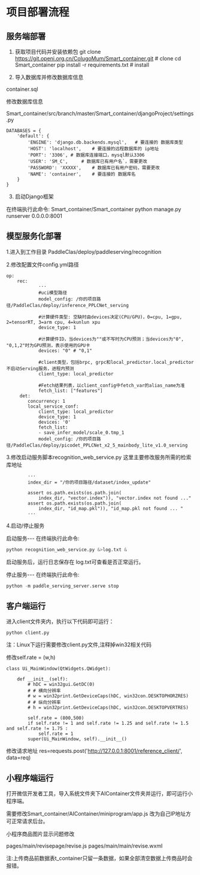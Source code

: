 # 项目部署流程

## 服务端部署
1. 获取项目代码并安装依赖包
git clone https://git.openi.org.cn/ColugoMum/Smart_container.git  # clone
cd Smart_container
pip install -r requirements.txt  # install

2. 导入数据库并修改数据库信息

container.sql

修改数据库信息

Smart_container/src/branch/master/Smart_container/djangoProject/settings.py

```shell
DATABASES = {
    'default': {
        'ENGINE': 'django.db.backends.mysql',	# 要连接的 数据库类型
        'HOST': 'localhost',	# 要连接的远程数据库的 ip地址
        'PORT': '3306',	# 数据库连接端口，mysql默认3306
        'USER': 'SM_C',		# 数据库已有用户名`，需要更改
        'PASSWORD': 'XXXXX',	# 数据库已有用户密码，需要更改
        'NAME': 'container',	# 要连接的 数据库名
    }
}
```
3. 启动Django框架

在终端执行此命令:
Smart_container/Smart_container
python manage.py runserver 0.0.0.0:8001

## 模型服务化部署

1.进入到工作目录
PaddleClas/deploy/paddleserving/recognition

2.修改配置文件config.yml路径
```
op:
    rec:
            ···
            #uci模型路径
            model_config: /你的项目路径/PaddleClas/deploy/inference_PPLCNet_serving
            
            #计算硬件类型: 空缺时由devices决定(CPU/GPU)，0=cpu, 1=gpu, 2=tensorRT, 3=arm cpu, 4=kunlun xpu
            device_type: 1

            #计算硬件ID，当devices为""或不写时为CPU预测；当devices为"0", "0,1,2"时为GPU预测，表示使用的GPU卡
            devices: "0" # "0,1"

            #client类型，包括brpc, grpc和local_predictor.local_predictor不启动Serving服务，进程内预测
            client_type: local_predictor

            #Fetch结果列表，以client_config中fetch_var的alias_name为准
            fetch_list: ["features"]
     det:
        concurrency: 1
        local_service_conf:
            client_type: local_predictor
            device_type: 1
            devices: '0'
            fetch_list:
            - save_infer_model/scale_0.tmp_1
            model_config: /你的项目路径/PaddleClas/deploy/picodet_PPLCNet_x2_5_mainbody_lite_v1.0_serving
```

3.修改启动服务脚本recognition_web_service.py 这里主要修改服务所需的检索库地址
```
        ···
        index_dir = "/你的项目路径/dataset/index_update"
        
        assert os.path.exists(os.path.join(
            index_dir, "vector.index")), "vector.index not found ..."
        assert os.path.exists(os.path.join(
            index_dir, "id_map.pkl")), "id_map.pkl not found ... "
        ···
 ```
 
4.启动/停止服务

启动服务---
在终端执行此命令:
```python
python recognition_web_service.py &>log.txt &
```
启动服务后，运行日志保存在 log.txt可查看是否正常运行。

停止服务---
在终端执行此命令:
```python
python -m paddle_serving_server.serve stop
```

## 客户端运行

进入client文件夹内，执行以下代码即可运行：
```shell
python client.py
```

注：Linux下运行需要修改client.py文件,注释掉win32相关代码

修改self.rate = (w,h)
```
class Ui_MainWindow(QtWidgets.QWidget):

    def __init__(self):
        # hDC = win32gui.GetDC(0)
        # # 横向分辨率
        # w = win32print.GetDeviceCaps(hDC, win32con.DESKTOPHORZRES)
        # # 纵向分辨率
        # h = win32print.GetDeviceCaps(hDC, win32con.DESKTOPVERTRES)
        
        self.rate = (800,500)
        if self.rate != 1 and self.rate != 1.25 and self.rate != 1.5 and self.rate != 1.75 :
            self.rate = 1
        super(Ui_MainWindow, self).__init__()

```
修改请求地址
res=requests.post('http://127.0.0.1:8001/reference_client/', data=req)


## 小程序端运行

打开微信开发者工具，导入系统文件夹下AIContainer文件夹并运行，即可运行小程序端。

需要修改Smart_container/AIContainer/miniprogram/app.js 
改为自己IP地址方可正常请求后台。

小程序商品图片显示问题修改

pages/main/revisepage/revise.js
pages/main/main/revise.wxml

注:上传商品前数据表t_container只留一条数据，如果全部清空数据上传商品时会报错。
